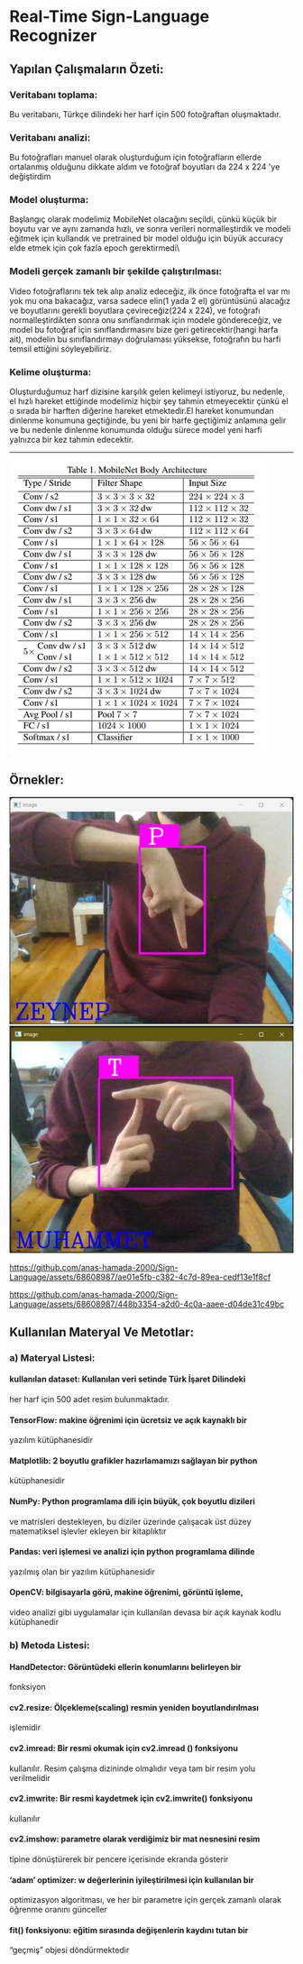 # Real-Time Sign-Language Recognizer
## Yapılan Çalışmaların Özeti:
### Veritabanı toplama:
Bu veritabanı, Türkçe dilindeki her harf için 500 fotoğraftan oluşmaktadır.
### Veritabanı analizi:
Bu fotoğrafları manuel olarak oluşturduğum için fotoğrafların ellerde ortalanmış olduğunu dikkate aldım ve fotoğraf boyutları da 224 x 224 'ye değiştirdim
### Model oluşturma:
Başlangıç olarak modelimiz MobileNet olacağını seçildi, çünkü küçük bir boyutu var ve aynı zamanda hızlı, ve sonra verileri normalleştirdik ve modeli eğitmek için kullandık ve pretrained bir model olduğu için büyük accuracy elde etmek için çok fazla epoch gerektirmedi\
### Modeli gerçek zamanlı bir şekilde çalıştırılması:
Video fotoğraflarını tek tek alıp analiz edeceğiz, ilk önce fotoğrafta el var mı yok mu ona bakacağız, varsa sadece elin(1 yada 2 el) görüntüsünü alacağız ve boyutlarını gerekli boyutlara çevireceğiz(224 x 224), ve fotoğrafı normalleştirdikten sonra onu sınıflandırmak için modele göndereceğiz, ve model bu fotoğraf için sınıflandırmasını bize geri getirecektir(hangi harfa ait), modelin bu sınıflandırmayı doğrulaması yüksekse, fotoğrafın bu harfi temsil ettiğini söyleyebiliriz.
### Kelime oluşturma:
Oluşturduğumuz harf dizisine karşılık gelen kelimeyi istiyoruz, bu nedenle, el hızlı hareket ettiğinde modelimiz hiçbir şey tahmin etmeyecektir çünkü el o sırada bir harften diğerine hareket etmektedir.El hareket konumundan dinlenme konumuna geçtiğinde, bu yeni bir harfe geçtiğimiz anlamına gelir ve bu nedenle dinlenme konumunda olduğu sürece model yeni harfi yalnızca bir kez tahmin edecektir.

---
![Mobile Net Parameters](https://github.com/anas-hamada-2000/Sign-Language/blob/4feab0fa060a44ef5728d2a417f70cd6f3793c32/readme%20images/Mobile_Fig_04.png)
## Örnekler:
![Örnek 1](https://github.com/anas-hamada-2000/Sign-Language/blob/19c96038c18ff488a9b35dd23fbcb94e7f98be3b/readme%20images/Screenshot%202023-06-21%20113741.png)
![Örnek 2](https://github.com/anas-hamada-2000/Sign-Language/blob/28e4344bc326a4aabb3d485df974d2e455736b42/readme%20images/Screenshot%202023-06-21%20113808.png)

https://github.com/anas-hamada-2000/Sign-Language/assets/68608987/ae01e5fb-c382-4c7d-89ea-cedf13e1f8cf

https://github.com/anas-hamada-2000/Sign-Language/assets/68608987/448b3354-a2d0-4c0a-aaee-d04de31c49bc

## Kullanılan Materyal Ve Metotlar:
### a) Materyal Listesi:
#### kullanılan dataset: Kullanılan veri setinde Türk İşaret Dilindeki
her harf için 500 adet resim bulunmaktadır.
#### TensorFlow: makine öğrenimi için ücretsiz ve açık kaynaklı bir
yazılım kütüphanesidir
#### Matplotlib: 2 boyutlu grafikler hazırlamamızı sağlayan bir python
kütüphanesidir
#### NumPy: Python programlama dili için büyük, çok boyutlu dizileri
ve matrisleri destekleyen, bu diziler üzerinde çalışacak üst düzey
matematiksel işlevler ekleyen bir kitaplıktır
#### Pandas: veri işlemesi ve analizi için python programlama dilinde
yazılmış olan bir yazılım kütüphanesidir
#### OpenCV: bilgisayarla görü, makine öğrenimi, görüntü işleme,
video analizi gibi uygulamalar için kullanılan devasa bir açık
kaynak kodlu kütüphanedir
### b) Metoda Listesi:
#### HandDetector: Görüntüdeki ellerin konumlarını belirleyen bir
fonksiyon
#### cv2.resize: Ölçekleme(scaling) resmin yeniden boyutlandırılması
işlemidir
#### cv2.imread: Bir resmi okumak için cv2.imread () fonksiyonu
kullanılır. Resim çalışma dizininde olmalıdır veya tam bir resim
yolu verilmelidir
#### cv2.imwrite: Bir resmi kaydetmek için cv2.imwrite() fonksiyonu
kullanılır
#### cv2.imshow: parametre olarak verdiğimiz bir mat nesnesini resim
tipine dönüştürerek bir pencere içerisinde ekranda gösterir
#### ‘adam’ optimizer: w değerlerinin iyileştirilmesi için kullanılan bir
optimizasyon algoritması, ve her bir parametre için gerçek
zamanlı olarak öğrenme oranını günceller
#### fit() fonksiyonu: eğitim sırasında değişenlerin kaydını tutan bir
“geçmiş” objesi döndürmektedir

